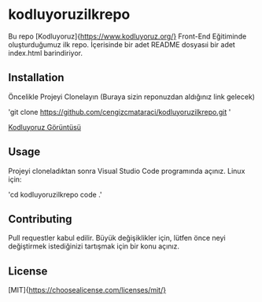 # kodluyoruzilkrepo
Bu repo [Kodluyoruz]{https://www.kodluyoruz.org/} Front-End Eğitiminde oluşturduğumuz ilk repo. İçerisinde bir adet README dosyasıi bir adet index.html barindiriyor.

## Installation
Öncelikle Projeyi Clonelayın (Buraya sizin reponuzdan aldığınız link gelecek)

'git clone https://github.com/cengizcmataraci/kodluyoruzilkrepo.git '

[Kodluyoruz Görüntüsü](https://github.com/Kodluyoruz/taskforce/raw/main/git/odev1/figures/github.png)


 ## Usage
Projeyi cloneladıktan sonra Visual Studio Code programında açınız.
Linux için:

'cd kodluyoruzilkrepo
code .'


## Contributing
Pull requestler kabul edilir. Büyük değişiklikler için, lütfen önce neyi değiştirmek istediğinizi tartışmak için bir konu açınız.


 ## License
 [MIT]{https://choosealicense.com/licenses/mit/}